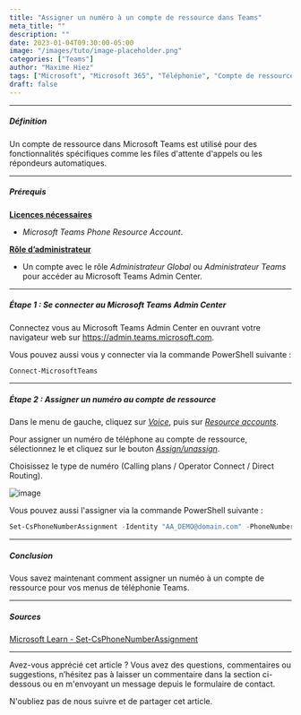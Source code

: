 ```yaml
---
title: "Assigner un numéro à un compte de ressource dans Teams"
meta_title: ""
description: ""
date: 2023-01-04T09:30:00-05:00
image: "/images/tuto/image-placeholder.png"
categories: ["Teams"]
author: "Maxime Hiez"
tags: ["Microsoft", "Microsoft 365", "Téléphonie", "Compte de ressource", "Numéro", "SDA", "Direct Routing", "Calling Plan", "Operator Connect", "PowerShell"]
draft: false
---
```

---

##### Définition
Un compte de ressource dans Microsoft Teams est utilisé pour des fonctionnalités spécifiques comme les files d'attente d'appels ou les répondeurs automatiques.

---

##### Prérequis
**<u>Licences nécessaires</u>**
- *Microsoft Teams Phone Resource Account*.

**<u>Rôle d’administrateur</u>**
- Un compte avec le rôle *Administrateur Global* ou *Administrateur Teams* pour accéder au Microsoft Teams Admin Center.

---

##### Étape 1 : Se connecter au Microsoft Teams Admin Center
Connectez vous au Microsoft Teams Admin Center en ouvrant votre navigateur web sur https://admin.teams.microsoft.com.

Vous pouvez aussi vous y connecter via la commande PowerShell suivante :
```powershell
Connect-MicrosoftTeams
```

---

##### Étape 2 : Assigner un numéro au compte de ressource
Dans le menu de gauche, cliquez sur *<u>Voice</u>*, puis sur *<u>Resource accounts</u>*.

Pour assigner un numéro de téléphone au compte de ressource, sélectionnez le et cliquez sur le bouton *<u>Assign/unassign</u>*.

Choisissez le type de numéro (Calling plans / Operator Connect / Direct Routing).

![image](/images/teams/teams_ressacc-002.png)

Vous pouvez aussi l'assigner via la commande PowerShell suivante :
```powershell
Set-CsPhoneNumberAssignment -Identity "AA_DEMO@domain.com" -PhoneNumber +15144567890 -PhoneNumberType DirectRouting
```

---

##### Conclusion
Vous savez maintenant comment assigner un numéo à un compte de ressource pour vos menus de téléphonie Teams.

---

##### Sources
[Microsoft Learn - Set-CsPhoneNumberAssignment](https://learn.microsoft.com/fr-ca/powershell/module/teams/set-csphonenumberassignment?view=teams-ps)

---


Avez-vous apprécié cet article ? Vous avez des questions, commentaires ou suggestions, n’hésitez pas à laisser un commentaire dans la section ci-dessous ou en m'envoyant un message depuis le formulaire de contact.

N'oubliez pas de nous suivre et de partager cet article.